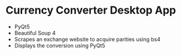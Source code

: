 # Currency Converter Desktop App
- PyQt5
- Beautiful Soup 4
- Scrapes an exchange website to acquire parities using bs4
- Displays the conversion using PyQt5 
